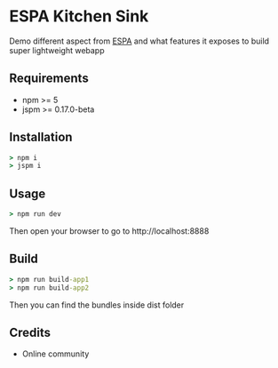 # ESPA Kitchen Sink

Demo different aspect from [ESPA](https://github.com/phongnlu/espa) and what features it exposes to build super lightweight webapp

## Requirements

- npm >= 5
- jspm >= 0.17.0-beta

## Installation

```cmd
> npm i
> jspm i
```

## Usage

```cmd
> npm run dev
```
Then open your browser to go to http://localhost:8888

## Build

```cmd
> npm run build-app1
> npm run build-app2
```

Then you can find the bundles inside dist folder

## Credits
- Online community
